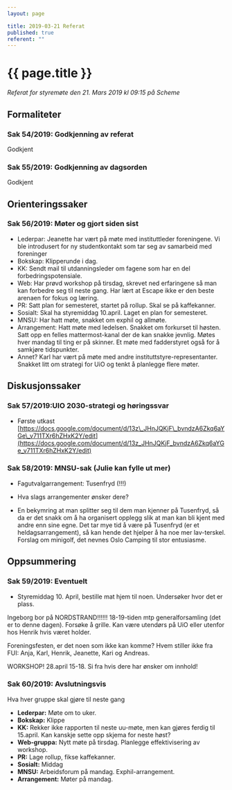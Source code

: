 ```yaml
---
layout: page

title: 2019-03-21 Referat
published: true
referent: ""
---
```


# {{ page.title }}

_Referat for styremøte den 21. Mars 2019 kl_ _09:15_ _på Scheme_

## Formaliteter

### Sak 54/2019: Godkjenning av referat

Godkjent

### Sak 55/2019: Godkjenning av dagsorden

Godkjent

## Orienteringssaker

### Sak 56/2019: Møter og gjort siden sist

- Lederpar: Jeanette har vært på møte med instituttleder foreningene. Vi ble introdusert for ny studentkontakt som tar seg av samarbeid med foreninger
- Bokskap: Klipperunde i dag.
- KK:  Sendt mail til utdanningsleder om fagene som har en del forbedringspotensiale.
- Web: Har prøvd workshop på tirsdag, skrevet ned erfaringene så man kan forbedre seg til neste gang. Har lært at Escape ikke er den beste arenaen for fokus og læring.
- PR: Satt plan for semesteret, startet på rollup. Skal se på kaffekanner.
- Sosialt: Skal ha styremiddag 10.april. Laget en plan for semesteret.
- MNSU: Har hatt møte, snakket om exphil og allmøte.
- Arrangement: Hatt møte med ledelsen. Snakket om forkurset til høsten. Satt opp en felles mattermost-kanal der de kan snakke jevnlig. Møtes hver mandag til ting er på skinner. Et møte med fadderstyret også for å samkjøre tidspunkter.
- Annet? Karl har vært på møte med andre instituttstyre-representanter. Snakket litt om strategi for UiO og tenkt å planlegge flere møter.

## Diskusjonssaker

### Sak 57/2019:UIO 2030-strategi og høringssvar

- Første utkast  [https://docs.google.com/document/d/13z\_JHnJQKjF\_bvndzA6Zkq6aYGe\_v711TXr6hZHxK2Y/edit](https://docs.google.com/document/d/13z_JHnJQKjF_bvndzA6Zkq6aYGe_v711TXr6hZHxK2Y/edit)

### Sak 58/2019: MNSU-sak (Julie kan fylle ut mer)

- Fagutvalgarrangement: Tusenfryd (!!!)
- Hva slags arrangementer ønsker dere?

- En bekymring at man splitter seg til dem man kjenner på Tusenfryd, så da er det snakk om å ha organisert opplegg slik at man kan bli kjent med andre enn sine egne.
Det tar mye tid å være på Tusenfryd (er et heldagsarrangement), så kan hende det hjelper å ha noe mer lav-terskel. Forslag om minigolf, det nevnes Oslo Camping til stor entusiasme.



## Oppsummering

### Sak 59/2019: Eventuelt

- Styremiddag 10. April, bestille mat hjem til noen. Undersøker hvor det er plass.

Ingeborg bor på NORDSTRAND!!!!!! 18-19-tiden mtp generalforsamling (det er to denne dagen). Forsøke å grille. Kan være utendørs på UiO eller utenfor hos Henrik hvis været holder.

Foreningsfesten, er det noen som ikke kan komme? Hvem stiller ikke fra FUI: Anja, Karl, Henrik, Jeanette, Kari og Andreas.

WORKSHOP!  28.april 15-18. Si fra hvis dere har ønsker om innhold!

### Sak 60/2019: Avslutningsvis

Hva hver gruppe skal gjøre til neste gang

- **Lederpar:** Møte om to uker.
- **Bokskap:** Klippe
- **KK:** Rekker ikke rapporten til neste uu-møte, men kan gjøres ferdig til 15.april. Kan kanskje sette opp skjema for neste høst?
- **Web-gruppa:** Nytt møte på tirsdag. Planlegge effektivisering av workshop.
- **PR:** Lage rollup, fikse kaffekanner.
- **Sosialt:** Middag
- **MNSU:** Arbeidsforum på mandag. Exphil-arrangement.
- **Arrangement:** Møter på mandag.
